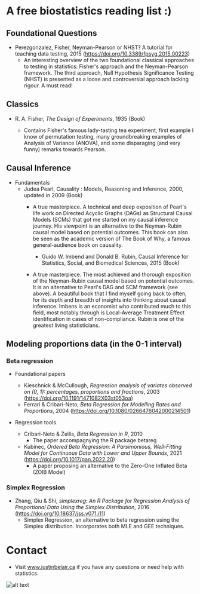 # A free biostatistics reading list :)

## Foundational Questions
- Perezgonzalez, Fisher, Neyman-Pearson or NHST? A tutorial for teaching data testing, 2015 (https://doi.org/10.3389/fpsyg.2015.00223)
  - An interesting overview of the two foundational classical approaches to testing in statistics: Fisher's approach and the Neyman-Pearson framework. The third approach, Null Hypothesis Significance Testing (NHST) is presented as a loose and controversial approach lacking rigour. A must read!

## Classics
- R. A. Fisher, *The Design of Experiments*, 1935 (Book)

  - Contains Fisher's famous lady-tasting tea experiment, first example I know of permutation testing, many groundbreaking examples of Analysis of Variance (ANOVA), and some disparaging (and very funny) remarks towards Pearson.

## Causal Inference

- Fundamentals
  - Judea Pearl, Causality : Models, Reasoning and Inference, 2000, updated in 2009 (Book)
    - A true masterpiece. A technical and deep exposition of Pearl's life work on Directed Acyclic Graphs (DAGs) as Structural Causal Models (SCMs) that got me started on my causal inference journey. His viewpoint is an alternative to the Neyman-Rubin causal model based on potential outcomes. This book can also be seen as the academic version of The Book of Why, a famous general-audience book on causality.
    
      - Guido W. Imbend and Donald B. Rubin, Causal Inference for Statistics, Social, and Biomedical Sciences, 2015 (Book)
    - A true masterpiece. The most achieved and thorough exposition of the Neyman-Rubin causal model based on potential outcomes. It is an alternative to Pearl's DAG and SCM framework (see above). A beautiful book that I find myself going back to often, for its depth and breadth of insights into thinking about causal inference. Imbens is an economist who contributed much to this field, most notably through is Local-Average Treatment Effect identification in cases of non-compliance. Rubin is one of the greatest living statisticians.

## Modeling proportions data (in the 0-1 interval)
### Beta regression

- Foundational papers
  - Kieschnick & McCullough, *Regression analysis of variates observed on (0, 1): percentages, proportions and fractions*, 2003 (https://doi.org/10.1191/1471082X03st053oa)
  - Ferrari & Cribari-Neto, *Beta Regression for Modelling Rates and Proportions*, 2004 (https://doi.org/10.1080/0266476042000214501)
    
- Regression tools
  - Cribari-Neto & Zeilis, *Beta Regression in R*, 2010
    - The paper accompagnying the R package betareg
  - Kubinec, *Ordered Beta Regression: A Parsimonious, Well-Fitting Model for Continuous Data with Lower and Upper Bounds*, 2021 (https://doi.org/10.1017/pan.2022.20)
    - A paper proposing an alternative to the Zero-One Inflated Beta (ZOIB Model)
  
### Simplex Regression  
- Zhang, Qiu & Shi, *simplexreg: An R Package for Regression Analysis of Proportional Data Using the Simplex Distribution*, 2016 (https://doi.org/10.18637/jss.v071.i11)
  - Simplex Regression, an alternative to beta regression using the Simplex distribution. Incorporates both MLE and GEE techniques.
      
# Contact
- Visit www.justinbelair.ca if you have any questions or need help with statistics.

![alt text](https://github.com/JB-Statistical-Consulting/biostatistics/blob/main/contact.png)